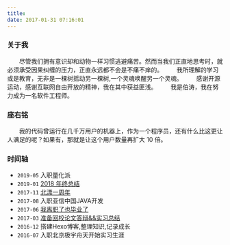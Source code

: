 ```yaml
---
title: 
date: 2017-01-31 07:16:01
---
```


### 关于我
　　尽管我们拥有意识却和动物一样习惯逃避痛苦。然而当我们正直地思考时，就必须承受因果纠缠的压力，正直永远都不会是不痛不痒的。
　　我所理解的学习或是教育，无非是一棵树摇动另一棵树,一个灵魂唤醒另一个灵魂。
　　感谢开源运动，感谢互联网自由开放的精神，我在其中获益匪浅。
　　我是伯涛，我在努力成为一名软件工程师。
 
### 座右铭
　　我的代码曾运行在几千万用户的机器上，作为一个程序员，还有什么比这更让人满足的呢？如果有，那就是让这个用户数量再扩大 10 倍。

### 时间轴

- `2019-05` 入职量化派
- `2019-01` [2018 年终总结](http://imbotao.top/goodbye-2018.html)
- `2017-11` [北漂一周年](http://imbotao.top/talk-nonsense.html)
- `2017-08` 入职亚信中国JAVA开发
- `2017-06` [我离职了也毕业了](http://imbotao.top/graduated-and-quit.html)
- `2017-03` [准备回校论文答辩&&实习总结](http://imbotao.top/safe-and-sound.html)
- `2016-12` 搭建Hexo博客,整理知识,记录成长
- `2016-07` 入职北京极宇舟天开始实习生涯



